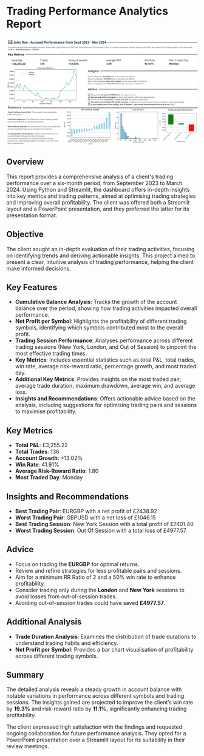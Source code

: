 # Trading Performance Analytics Report

![Analytics Report](assets/images/John-Doe-Performance-0923-0324-1.png)

## Overview

This report provides a comprehensive analysis of a client's trading performance over a six-month period, from September 2023 to March 2024. Using Python and Streamlit, the dashboard offers in-depth insights into key metrics and trading patterns, aimed at optimising trading strategies and improving overall profitability. The client was offered both a Streamlit layout and a PowerPoint presentation, and they preferred the latter for its presentation format.

## Objective

The client sought an in-depth evaluation of their trading activities, focusing on identifying trends and deriving actionable insights. This project aimed to present a clear, intuitive analysis of trading performance, helping the client make informed decisions.

## Key Features

- **Cumulative Balance Analysis**: Tracks the growth of the account balance over the period, showing how trading activities impacted overall performance.
- **Net Profit per Symbol**: Highlights the profitability of different trading symbols, identifying which symbols contributed most to the overall profit.
- **Trading Session Performance**: Analyses performance across different trading sessions (New York, London, and Out of Session) to pinpoint the most effective trading times.
- **Key Metrics**: Includes essential statistics such as total P&L, total trades, win rate, average risk-reward ratio, percentage growth, and most traded day.
- **Additional Key Metrics**: Provides insights on the most traded pair, average trade duration, maximum drawdown, average win, and average loss.
- **Insights and Recommendations**: Offers actionable advice based on the analysis, including suggestions for optimising trading pairs and sessions to maximise profitability.

## Key Metrics

- **Total P&L**: £3,255.22
- **Total Trades**: 136
- **Account Growth**: +13.02%
- **Win Rate**: 41.91%
- **Average Risk-Reward Ratio**: 1.80
- **Most Traded Day**: Monday

## Insights and Recommendations

- **Best Trading Pair**: EURGBP with a net profit of £2438.92
- **Worst Trading Pair**: GBPUSD with a net loss of £1046.15
- **Best Trading Session**: New York Session with a total profit of £7401.40
- **Worst Trading Session**: Out Of Session with a total loss of £4977.57

## Advice

- Focus on trading the **EURGBP** for optimal returns.
- Review and refine strategies for less profitable pairs and sessions.
- Aim for a minimum RR Ratio of 2 and a 50% win rate to enhance profitability.
- Consider trading only during the **London** and **New York** sessions to avoid losses from out-of-session trades.
- Avoiding out-of-session trades could have saved **£4977.57**.

## Additional Analysis

- **Trade Duration Analysis**: Examines the distribution of trade durations to understand trading habits and efficiency.
- **Net Profit per Symbol**: Provides a bar chart visualisation of profitability across different trading symbols.

## Summary

The detailed analysis reveals a steady growth in account balance with notable variations in performance across different symbols and trading sessions. The insights gained are projected to improve the client’s win rate by **19.3%** and risk-reward ratio by **11.1%**, significantly enhancing trading profitability.

The client expressed high satisfaction with the findings and requested ongoing collaboration for future performance analysis. They opted for a PowerPoint presentation over a Streamlit layout for its suitability in their review meetings.


